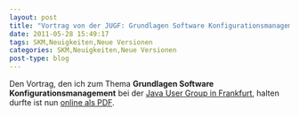 ```yaml
---
layout: post
title: "Vortrag von der JUGF: Grundlagen Software Konfigurationsmanagement online"
date: 2011-05-28 15:49:17
tags: SKM,Neuigkeiten,Neue Versionen
categories: SKM,Neuigkeiten,Neue Versionen
post-type: blog
---
```

Den Vortrag, den ich zum Thema <strong>Grundlagen Software Konfigurationsmanagement</strong> bei der <a href="http://jugf.de/">Java User Group in Frankfurt</a>, halten durfte ist nun <a href="http://www.soebes.de/files/JUGF2011SCM-20110525.pdf">online als PDF</a>.